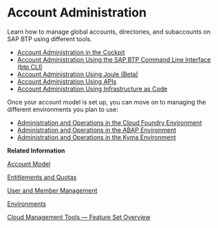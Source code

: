 <!-- loio5d62ec89de39442f8f31d527855cbced -->

# Account Administration

Learn how to manage global accounts, directories, and subaccounts on SAP BTP using different tools.

-   [Account Administration in the Cockpit](account-administration-in-the-cockpit-8061ecc.md)
-   [Account Administration Using the SAP BTP Command Line Interface \(btp CLI\)](account-administration-using-the-sap-btp-command-line-interface-btp-cli-7c6df2d.md)
-   [Account Administration Using Joule \(Beta\)](account-administration-using-joule-beta-3d7626b.md)
-   [Account Administration Using APIs](account-administration-using-apis-1c8db14.md)
-   [Account Administration Using Infrastructure as Code](account-administration-using-infrastructure-as-code-8d201e4.md)


Once your account model is set up, you can move on to managing the different environments you plan to use:

-   [Administration and Operations in the Cloud Foundry Environment](administration-and-operations-in-the-cloud-foundry-environment-a6b3b81.md)
-   [Administration and Operations in the ABAP Environment](administration-and-operations-in-the-abap-environment-c4fd102.md)
-   [Administration and Operations in the Kyma Environment](administration-and-operations-in-the-kyma-environment-b8e1686.md)

**Related Information**  


[Account Model](../10-concepts/account-model-8ed4a70.md#loio8ed4a705efa0431b910056c0acdbf377 "Learn more about the different types of accounts on SAP BTP and how they relate to each other.")

[Entitlements and Quotas](../10-concepts/entitlements-and-quotas-00aa2c2.md "When you purchase an enterprise account, you’re entitled to use a specific set of resources, such as the amount of memory that can be allocated to your applications.")

[User and Member Management](../10-concepts/user-and-member-management-cc1c676.md "On SAP BTP, member management happens at all levels from global account to environment, while user management is done for business applications.")

[Environments](../10-concepts/environments-15547f7.md "Environments constitute the actual platform-as-a-service offering of SAP BTP that allows for the development and administration of business applications. Environments are anchored in SAP BTP on subaccount level.")

[Cloud Management Tools — Feature Set Overview](../10-concepts/cloud-management-tools-feature-set-overview-caf4e4e.md "Cloud management tools represent the group of technologies designed for managing SAP BTP.")

